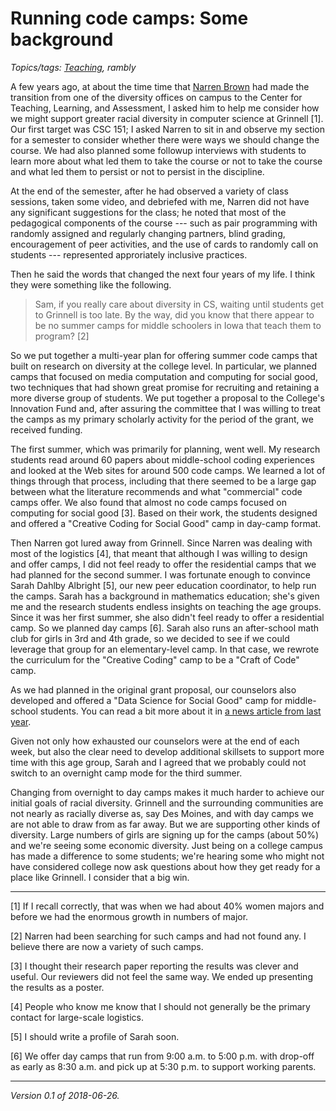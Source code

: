Running code camps: Some background
===================================

*Topics/tags: [Teaching](index-teaching), rambly*

A few years ago, at about the time time that [Narren Brown](narren-brown)
had made the transition from one of the diversity offices on campus to
the Center for Teaching, Learning, and Assessment, I asked him to help
me consider how we might support greater racial diversity in computer
science at Grinnell [1].  Our first target was CSC 151; I asked Narren
to sit in and observe my section for a semester to consider whether
there were ways we should change the course.  We had also planned some
followup interviews with students to learn more about what led them to
take the course or not to take the course and what led them to persist
or not to persist in the discipline.

At the end of the semester, after he had observed a variety of class
sessions, taken some video, and debriefed with me, Narren did not
have any significant suggestions for the class; he noted that most of
the pedagogical components of the course --- such as pair programming
with randomly assigned and regularly changing partners, blind grading,
encouragement of peer activities, and the use of cards to randomly call
on students --- represented approriately inclusive practices.

Then he said the words that changed the next four years of my life.  I 
think they were something like the following.

> Sam, if you really care about diversity in CS, waiting until students
get to Grinnell is too late.  By the way, did you know that there appear
to be no summer camps for middle schoolers in Iowa that teach them to
program? [2]

So we put together a multi-year plan for offering summer code camps that
built on research on diversity at the college level.  In particular, we
planned camps that focused on media computation and computing for social
good, two techniques that had shown great promise for recruiting and
retaining a more diverse group of students.  We put together a proposal
to the College's Innovation Fund and, after assuring the committee that
I was willing to treat the camps as my primary scholarly activity for the
period of the grant, we received funding.

The first summer, which was primarily for planning, went well.
My research students read around 60 papers about middle-school coding
experiences and looked at the Web sites for around 500 code camps.
We learned a lot of things through that process, including that there
seemed to be a large gap between what the literature recommends and
what "commercial" code camps offer.  We also found that almost no code
camps focused on computing for social good [3].  Based on their work,
the students designed and offered a "Creative Coding for Social Good"
camp in day-camp format.

Then Narren got lured away from Grinnell.  Since Narren was dealing with
most of the logistics [4], that meant that although I was willing to design
and offer camps, I did not feel ready to offer the residential camps that
we had planned for the second summer.  I was fortunate enough to convince
Sarah Dahlby Albright [5], our new peer education coordinator, to help run
the camps.  Sarah has a background in mathematics education; she's given
me and the research students endless insights on teaching the age groups.
Since it was her first summer, she also didn't feel ready to offer a 
residential camp.  So we planned day camps [6].  Sarah also runs an
after-school math club for girls in 3rd and 4th grade, so we decided to
see if we could leverage that group for an elementary-level camp.  In that
case, we rewrote the curriculum for the "Creative Coding" camp to be a
"Craft of Code" camp.  

As we had planned in the original grant proposal, our counselors also
developed and offered a "Data Science for Social Good" camp for middle-school
students.  You can read a bit more about it in [a news article from last
year](code-camp-article-2017-07-24).

Given not only how exhausted our counselors were at the end of each week,
but also the clear need to develop additional skillsets to support more
time with this age group, Sarah and I agreed that we probably could not
switch to an overnight camp mode for the third summer.

Changing from overnight to day camps makes it much harder to achieve
our initial goals of racial diversity.  Grinnell and the surrounding
communities are not nearly as racially diverse as, say Des Moines, and
with day camps we are not able to draw from as far away.  But we are
supporting other kinds of diversity.  Large numbers of girls are signing
up for the camps (about 50%) and we're seeing some economic diversity.
Just being on a college campus has made a difference to some students;
we're hearing some who might not have considered college now ask questions
about how they get ready for a place like Grinnell.  I consider that a big
win.

---

[1] If I recall correctly, that was when we had about 40% women majors and
before we had the enormous growth in numbers of major.

[2] Narren had been searching for such camps and had not found any.  I believe
there are now a variety of such camps.

[3] I thought their research paper reporting the results was clever and
useful.  Our reviewers did not feel the same way. We ended up presenting
the results as a poster. 

[4] People who know me know that I should not generally be the primary
contact for large-scale logistics.

[5] I should write a profile of Sarah soon.

[6] We offer day camps that run from 9:00 a.m. to 5:00 p.m. with drop-off
as early as 8:30 a.m. and pick up at 5:30 p.m. to support working parents.

---

*Version 0.1 of 2018-06-26.*

